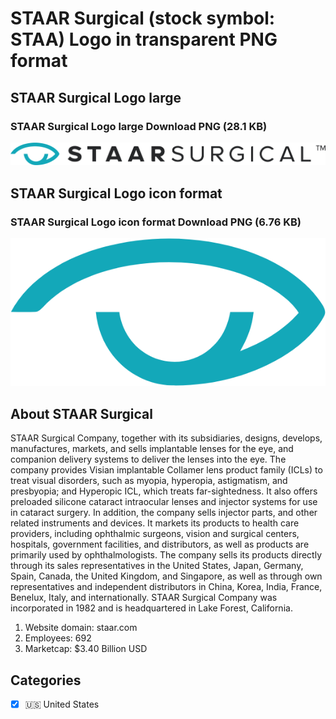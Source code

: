 # STAAR Surgical (stock symbol: STAA) Logo in transparent PNG format

## STAAR Surgical Logo large

### STAAR Surgical Logo large Download PNG (28.1 KB)

![STAAR Surgical Logo large Download PNG (28.1 KB)](/img/orig/STAA_BIG-5a0e54b2.png)

## STAAR Surgical Logo icon format

### STAAR Surgical Logo icon format Download PNG (6.76 KB)

![STAAR Surgical Logo icon format Download PNG (6.76 KB)](/img/orig/STAA-73d83e01.png)

## About STAAR Surgical

STAAR Surgical Company, together with its subsidiaries, designs, develops, manufactures, markets, and sells implantable lenses for the eye, and companion delivery systems to deliver the lenses into the eye. The company provides Visian implantable Collamer lens product family (ICLs) to treat visual disorders, such as myopia, hyperopia, astigmatism, and presbyopia; and Hyperopic ICL, which treats far-sightedness. It also offers preloaded silicone cataract intraocular lenses and injector systems for use in cataract surgery. In addition, the company sells injector parts, and other related instruments and devices. It markets its products to health care providers, including ophthalmic surgeons, vision and surgical centers, hospitals, government facilities, and distributors, as well as products are primarily used by ophthalmologists. The company sells its products directly through its sales representatives in the United States, Japan, Germany, Spain, Canada, the United Kingdom, and Singapore, as well as through own representatives and independent distributors in China, Korea, India, France, Benelux, Italy, and internationally. STAAR Surgical Company was incorporated in 1982 and is headquartered in Lake Forest, California.

1. Website domain: staar.com
2. Employees: 692
3. Marketcap: $3.40 Billion USD


## Categories
- [x] 🇺🇸 United States
